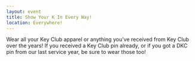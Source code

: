 ```yaml
---
layout: event
title: Show Your K In Every Way!
location: Everywhere!
---
```

Wear all your Key Club apparel or anything you've received from Key Club over the years! If you received a Key Club pin already, or if you got a DKC pin from our last service year, be sure to wear those too!